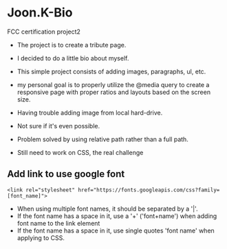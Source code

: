 # Joon.K-Bio

FCC certification project2

- The project is to create a tribute page.
- I decided to do a little bio about myself.
- This simple project consists of adding images, paragraphs, ul, etc.
- my personal goal is to properly utilize the @media query to create a responsive page with proper ratios and layouts based on the screen size.

- Having trouble adding image from local hard-drive.
- Not sure if it's even possible.
- Problem solved by using relative path rather than a full path.

- Still need to work on CSS, the real challenge

## Add link to use google font

```<link rel="stylesheet" href="https://fonts.googleapis.com/css?family=[font_name]">```

- When using multiple font names, it should be separated by a '|'.
- If the font name has a space in it, use a '+' ('font+name') when adding font name to the link element
- If the font name has a space in it, use single quotes 'font name' when applying to CSS.
